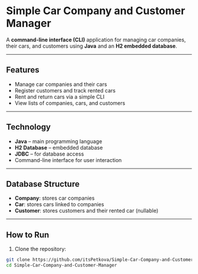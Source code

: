 # Simple Car Company and Customer Manager

A **command-line interface (CLI)** application for managing car companies, their cars, and customers using **Java** and an **H2 embedded database**.

---

## Features

- Manage car companies and their cars  
- Register customers and track rented cars  
- Rent and return cars via a simple CLI  
- View lists of companies, cars, and customers

---

## Technology

- **Java** – main programming language  
- **H2 Database** – embedded database  
- **JDBC** – for database access  
- Command-line interface for user interaction

---

## Database Structure

- **Company**: stores car companies  
- **Car**: stores cars linked to companies  
- **Customer**: stores customers and their rented car (nullable)

---

## How to Run

1. Clone the repository:
```bash
git clone https://github.com/itsPetkova/Simple-Car-Company-and-Customer-Manager.git
cd Simple-Car-Company-and-Customer-Manager
